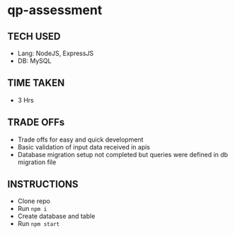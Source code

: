 # qp-assessment

## TECH USED ##
- Lang: NodeJS, ExpressJS
- DB: MySQL

## TIME TAKEN ##
- 3 Hrs

## TRADE OFFs ##
- Trade offs for easy and quick development
- Basic validation of input data received in apis
- Database migration setup not completed but queries were defined in db migration file

## INSTRUCTIONS ##
- Clone repo
- Run `npm i`
- Create database and table
- Run `npm start`